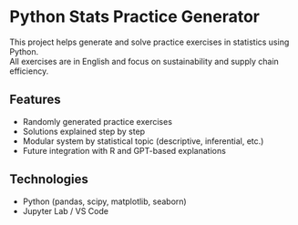 # Python Stats Practice Generator

This project helps generate and solve practice exercises in statistics using Python.  
All exercises are in English and focus on sustainability and supply chain efficiency.

## Features
- Randomly generated practice exercises
- Solutions explained step by step
- Modular system by statistical topic (descriptive, inferential, etc.)
- Future integration with R and GPT-based explanations

## Technologies
- Python (pandas, scipy, matplotlib, seaborn)
- Jupyter Lab / VS Code
